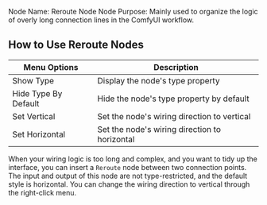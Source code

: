 Node Name: Reroute Node
Node Purpose: Mainly used to organize the logic of overly long connection lines in the ComfyUI workflow.

## How to Use Reroute Nodes
| Menu Options | Description |
| --- | --- |
| Show Type | Display the node's type property |
| Hide Type By Default | Hide the node's type property by default |
| Set Vertical | Set the node's wiring direction to vertical |
| Set Horizontal | Set the node's wiring direction to horizontal |

When your wiring logic is too long and complex, and you want to tidy up the interface, you can insert a ```Reroute``` node between two connection points. The input and output of this node are not type-restricted, and the default style is horizontal. You can change the wiring direction to vertical through the right-click menu.